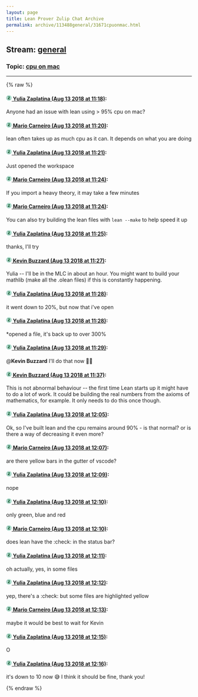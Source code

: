 ```yaml
---
layout: page
title: Lean Prover Zulip Chat Archive 
permalink: archive/113488general/31671cpuonmac.html
---
```


## Stream: [general](index.html)
### Topic: [cpu on mac](31671cpuonmac.html)

---


{% raw %}
#### [![Click to go to Zulip](../../assets/img/zulip2.png) Yulia Zaplatina (Aug 13 2018 at 11:18)](https://leanprover.zulipchat.com/#narrow/stream/113488-general/topic/cpu%20on%20mac/near/132034358):
Anyone had an issue with lean using > 95% cpu on mac?

#### [![Click to go to Zulip](../../assets/img/zulip2.png) Mario Carneiro (Aug 13 2018 at 11:20)](https://leanprover.zulipchat.com/#narrow/stream/113488-general/topic/cpu%20on%20mac/near/132034433):
lean often takes up as much cpu as it can. It depends on what you are doing

#### [![Click to go to Zulip](../../assets/img/zulip2.png) Yulia Zaplatina (Aug 13 2018 at 11:21)](https://leanprover.zulipchat.com/#narrow/stream/113488-general/topic/cpu%20on%20mac/near/132034448):
Just opened the workspace

#### [![Click to go to Zulip](../../assets/img/zulip2.png) Mario Carneiro (Aug 13 2018 at 11:24)](https://leanprover.zulipchat.com/#narrow/stream/113488-general/topic/cpu%20on%20mac/near/132034604):
If you import a heavy theory, it may take a few minutes

#### [![Click to go to Zulip](../../assets/img/zulip2.png) Mario Carneiro (Aug 13 2018 at 11:24)](https://leanprover.zulipchat.com/#narrow/stream/113488-general/topic/cpu%20on%20mac/near/132034617):
You can also try building the lean files with `lean --make` to help speed it up

#### [![Click to go to Zulip](../../assets/img/zulip2.png) Yulia Zaplatina (Aug 13 2018 at 11:25)](https://leanprover.zulipchat.com/#narrow/stream/113488-general/topic/cpu%20on%20mac/near/132034639):
thanks, I'll try

#### [![Click to go to Zulip](../../assets/img/zulip2.png) Kevin Buzzard (Aug 13 2018 at 11:27)](https://leanprover.zulipchat.com/#narrow/stream/113488-general/topic/cpu%20on%20mac/near/132034729):
Yulia -- I'll be in the MLC in about an hour. You might want to build your mathlib (make all the .olean files) if this is constantly happening.

#### [![Click to go to Zulip](../../assets/img/zulip2.png) Yulia Zaplatina (Aug 13 2018 at 11:28)](https://leanprover.zulipchat.com/#narrow/stream/113488-general/topic/cpu%20on%20mac/near/132034783):
it went down to 20%, but now that i've open

#### [![Click to go to Zulip](../../assets/img/zulip2.png) Yulia Zaplatina (Aug 13 2018 at 11:28)](https://leanprover.zulipchat.com/#narrow/stream/113488-general/topic/cpu%20on%20mac/near/132034787):
*opened a file, it's back up to over 300%

#### [![Click to go to Zulip](../../assets/img/zulip2.png) Yulia Zaplatina (Aug 13 2018 at 11:29)](https://leanprover.zulipchat.com/#narrow/stream/113488-general/topic/cpu%20on%20mac/near/132034805):
@**Kevin Buzzard** I'll do that now 👍🏼

#### [![Click to go to Zulip](../../assets/img/zulip2.png) Kevin Buzzard (Aug 13 2018 at 11:37)](https://leanprover.zulipchat.com/#narrow/stream/113488-general/topic/cpu%20on%20mac/near/132035136):
This is not abnormal behaviour -- the first time Lean starts up it might have to do a lot of work. It could be building the real numbers from the axioms of mathematics, for example. It only needs to do this once though.

#### [![Click to go to Zulip](../../assets/img/zulip2.png) Yulia Zaplatina (Aug 13 2018 at 12:05)](https://leanprover.zulipchat.com/#narrow/stream/113488-general/topic/cpu%20on%20mac/near/132036385):
Ok, so I've built lean and the cpu remains around 90% - is that normal? or is there a way of decreasing it even more?

#### [![Click to go to Zulip](../../assets/img/zulip2.png) Mario Carneiro (Aug 13 2018 at 12:07)](https://leanprover.zulipchat.com/#narrow/stream/113488-general/topic/cpu%20on%20mac/near/132036480):
are there yellow bars in the gutter of vscode?

#### [![Click to go to Zulip](../../assets/img/zulip2.png) Yulia Zaplatina (Aug 13 2018 at 12:09)](https://leanprover.zulipchat.com/#narrow/stream/113488-general/topic/cpu%20on%20mac/near/132036563):
nope

#### [![Click to go to Zulip](../../assets/img/zulip2.png) Yulia Zaplatina (Aug 13 2018 at 12:10)](https://leanprover.zulipchat.com/#narrow/stream/113488-general/topic/cpu%20on%20mac/near/132036614):
only green, blue and red

#### [![Click to go to Zulip](../../assets/img/zulip2.png) Mario Carneiro (Aug 13 2018 at 12:10)](https://leanprover.zulipchat.com/#narrow/stream/113488-general/topic/cpu%20on%20mac/near/132036632):
does lean have the :check: in the status bar?

#### [![Click to go to Zulip](../../assets/img/zulip2.png) Yulia Zaplatina (Aug 13 2018 at 12:11)](https://leanprover.zulipchat.com/#narrow/stream/113488-general/topic/cpu%20on%20mac/near/132036633):
oh actually, yes, in some files

#### [![Click to go to Zulip](../../assets/img/zulip2.png) Yulia Zaplatina (Aug 13 2018 at 12:12)](https://leanprover.zulipchat.com/#narrow/stream/113488-general/topic/cpu%20on%20mac/near/132036698):
yep, there's a :check: but some files are highlighted yellow

#### [![Click to go to Zulip](../../assets/img/zulip2.png) Mario Carneiro (Aug 13 2018 at 12:13)](https://leanprover.zulipchat.com/#narrow/stream/113488-general/topic/cpu%20on%20mac/near/132036726):
maybe it would be best to wait for Kevin

#### [![Click to go to Zulip](../../assets/img/zulip2.png) Yulia Zaplatina (Aug 13 2018 at 12:15)](https://leanprover.zulipchat.com/#narrow/stream/113488-general/topic/cpu%20on%20mac/near/132036829):
O

#### [![Click to go to Zulip](../../assets/img/zulip2.png) Yulia Zaplatina (Aug 13 2018 at 12:16)](https://leanprover.zulipchat.com/#narrow/stream/113488-general/topic/cpu%20on%20mac/near/132036883):
it's down to 10 now :sweat_smile: I think it should be fine, thank you!


{% endraw %}
